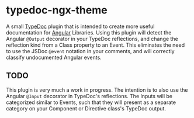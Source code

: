 # typedoc-ngx-theme

A small [TypeDoc](https://typedoc.org/) plugin that is intended to create more useful documentation for [Angular](https://angular.io) Libraries. Using this plugin will detect the Angular `@Output` decorator in your TypeDoc reflections, and change the reflection kind from a Class property to an Event. This eliminates the need to use the JSDoc `@event` notation in your comments, and will correctly classify undocumented Angular events.

## TODO

This plugin is very much a work in progress. The intention is to also use the Angular `@Input` decorator in TypeDoc's reflections. The Inputs will be categorized similar to Events, such that they will present as a separate category on your Component or Directive class's TypeDoc output.
